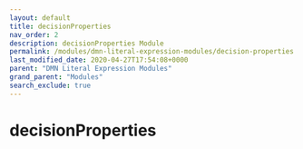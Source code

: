 ```yaml
---
layout: default
title: decisionProperties
nav_order: 2
description: decisionProperties Module
permalink: /modules/dmn-literal-expression-modules/decision-properties
last_modified_date: 2020-04-27T17:54:08+0000
parent: "DMN Literal Expression Modules"
grand_parent: "Modules"
search_exclude: true
---
```


# decisionProperties
